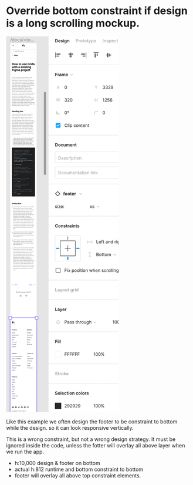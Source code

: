 # Override bottom constraint if design is a long scrolling mockup.

![](./.docs/long-design-with-fotter-constraint-to-bottom-example.png)

Like this example we often design the footer to be constraint to bottom while the design. so it can look responsive vertically.

This is a wrong constraint, but not a wrong design strategy.
It must be ignored inside the code, unless the fotter will overlay all above layer when we run the app.

- h:10,000 design & footer on bottom
- actual h:812 runtime and bottom constraint to bottom
- footer will overlay all above top constraint elements.
